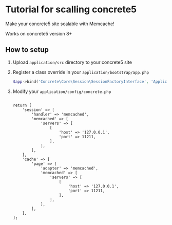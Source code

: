 # Tutorial for scalling concrete5

Make your concrete5 site scalable with Memcache!

Works on concrete5 version 8+

## How to setup

1. Upload `application/src` directory to your concrete5 site

2. Register a class override in your `application/bootstrap/app.php`

    ```php
    $app->bind('Concrete\Core\Session\SessionFactoryInterface', 'Application\Concrete\Session\SessionFactory');
    ```

3. Modify your `application/config/concrete.php`

    ```php<?phpphp
    
    return [
        'session' => [
            'handler' => 'memcached',
            'memcached' => [
                'servers' => [
                    [
                        'host' => '127.0.0.1',
                        'port' => 11211,
                    ],
                ],
            ],
        ],
        'cache' => [
            'page' => [
                'adapter' => 'memcached',
                'memcached' => [
                    'servers' => [
                        [
                            'host' => '127.0.0.1',
                            'port' => 11211,
                        ],
                    ],
                ],
            ],
        ],
    ];
    ```
